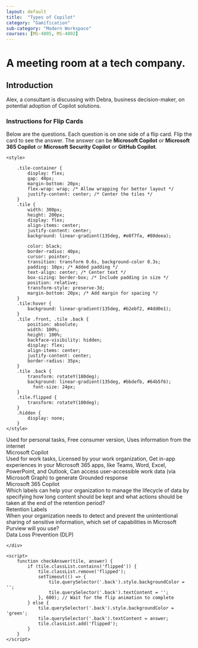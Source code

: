 ```yaml
---
layout: default
title:  "Types of Copilot"
category: "Gamification"
sub-category: "Modern Workspace"
courses: [MS-4005, MS-4002]
---
```

# A meeting room at a tech company.

## Introduction

Alex, a consultant is discussing with Debra, business decision-maker, on potential adoption of Copilot solutions.

### Instructions for Flip Cards
Below are the questions. Each question is on one side of a flip card. Flip the card to see the answer. The answer can be **Microsoft Copilot** or **Microsoft 365 Copilot** or **Microsoft Security Copilot** or **GitHub Copilot**.


<html lang="en">
<head>
    <meta charset="UTF-8">
    <meta name="viewport" content="width=device-width, initial-scale=1.0">
    
    <style>    
 
        .tile-container {
            display: flex;
            gap: 40px;
            margin-bottom: 20px;
            flex-wrap: wrap; /* Allow wrapping for better layout */
            justify-content: center; /* Center the tiles */
        }
        .tile {
            width: 300px;
            height: 200px;
            display: flex;
            align-items: center;
            justify-content: center;
            background: linear-gradient(135deg, #e0f7fa, #80deea);
            
            color: black;
            border-radius: 40px;
            cursor: pointer;
            transition: transform 0.6s, background-color 0.3s;
            padding: 10px; /* Added padding */
            text-align: center; /* Center text */
            box-sizing: border-box; /* Include padding in size */
            position: relative;
            transform-style: preserve-3d;
            margin-bottom: 20px; /* Add margin for spacing */
        }
        .tile:hover {
            background: linear-gradient(135deg, #b2ebf2, #4dd0e1);
        }
        .tile .front, .tile .back {
            position: absolute;
            width: 100%;
            height: 100%;
            backface-visibility: hidden;
            display: flex;
            align-items: center;
            justify-content: center;
            border-radius: 35px;
        }
        .tile .back {
            transform: rotateY(180deg);
            background: linear-gradient(135deg, #bbdefb, #64b5f6); 
              font-size: 24px;
        }
        .tile.flipped {
            transform: rotateY(180deg);
        }
        .hidden {
            display: none;
        }
    </style>
</head>
<body>
    <div class="question"></div>
    <div class="tile-container">
        <div class="tile" onclick="checkAnswer(this, 'Microsoft Copilot')">
            <div class="front">Used for personal tasks, Free consumer version, Uses information from the internet</div>
            <div class="back">Microsoft Copilot</div>
        </div>
        <div class="tile" onclick="checkAnswer(this, 'Microsoft 365 Copilot')">
            <div class="front">Used for work tasks, Licensed by your work organization, Get in-app experiences in your Microsoft 365 apps, like Teams, Word, Excel, PowerPoint, and Outlook, Can access user-accessible work data (via Microsoft Graph) to generate Grounded response</div>
            <div class="back">Microsoft 365 Copilot</div>
        </div>
        <div class="tile" onclick="checkAnswer(this, 'Retention Labels')">
            <div class="front">Which labels can help your organization to manage the lifecycle of data by specifying how long content should be kept and what actions should be taken at the end of the retention period?</div>
            <div class="back">Retention Labels</div>
        </div>
        <div class="tile" onclick="checkAnswer(this, 'Data Loss Prevention (DLP)')">
            <div class="front">When your organization needs to detect and prevent the unintentional sharing of sensitive information, which set of capabilities in Microsoft Purview will you use?</div>
            <div class="back">Data Loss Prevention (DLP)</div>
        </div>      
        
    </div>

    <script>
        function checkAnswer(tile, answer) {
            if (tile.classList.contains('flipped')) {
                tile.classList.remove('flipped');
                setTimeout(() => {
                    tile.querySelector('.back').style.backgroundColor = '';
                    tile.querySelector('.back').textContent = '';
                }, 600); // Wait for the flip animation to complete
            } else {
                tile.querySelector('.back').style.backgroundColor = 'green';
                tile.querySelector('.back').textContent = answer;
                tile.classList.add('flipped');
            }
        }
    </script>
</body>
</html>
